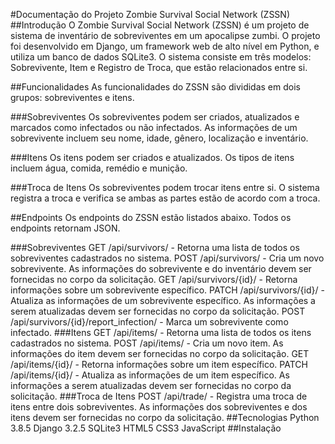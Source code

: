 #Documentação do Projeto Zombie Survival Social Network (ZSSN)
##Introdução
O Zombie Survival Social Network (ZSSN) é um projeto de sistema de inventário de sobreviventes em um apocalipse zumbi. O projeto foi desenvolvido em Django, um framework web de alto nível em Python, e utiliza um banco de dados SQLite3. O sistema consiste em três modelos: Sobrevivente, Item e Registro de Troca, que estão relacionados entre si.

##Funcionalidades
As funcionalidades do ZSSN são divididas em dois grupos: sobreviventes e itens.

###Sobreviventes
Os sobreviventes podem ser criados, atualizados e marcados como infectados ou não infectados. As informações de um sobrevivente incluem seu nome, idade, gênero, localização e inventário.

###Itens
Os itens podem ser criados e atualizados. Os tipos de itens incluem água, comida, remédio e munição.

###Troca de Itens
Os sobreviventes podem trocar itens entre si. O sistema registra a troca e verifica se ambas as partes estão de acordo com a troca.

##Endpoints
Os endpoints do ZSSN estão listados abaixo. Todos os endpoints retornam JSON.

###Sobreviventes
GET /api/survivors/ - Retorna uma lista de todos os sobreviventes cadastrados no sistema.
POST /api/survivors/ - Cria um novo sobrevivente. As informações do sobrevivente e do inventário devem ser fornecidas no corpo da solicitação.
GET /api/survivors/{id}/ - Retorna informações sobre um sobrevivente específico.
PATCH /api/survivors/{id}/ - Atualiza as informações de um sobrevivente específico. As informações a serem atualizadas devem ser fornecidas no corpo da solicitação.
POST /api/survivors/{id}/report_infection/ - Marca um sobrevivente como infectado.
###Itens
GET /api/items/ - Retorna uma lista de todos os itens cadastrados no sistema.
POST /api/items/ - Cria um novo item. As informações do item devem ser fornecidas no corpo da solicitação.
GET /api/items/{id}/ - Retorna informações sobre um item específico.
PATCH /api/items/{id}/ - Atualiza as informações de um item específico. As informações a serem atualizadas devem ser fornecidas no corpo da solicitação.
###Troca de Itens
POST /api/trade/ - Registra uma troca de itens entre dois sobreviventes. As informações dos sobreviventes e dos itens devem ser fornecidas no corpo da solicitação.
##Tecnologias
Python 3.8.5
Django 3.2.5
SQLite3
HTML5
CSS3
JavaScript
##Instalação
